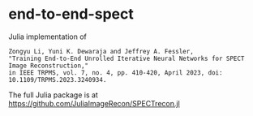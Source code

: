 # end-to-end-spect
Julia implementation of
```
Zongyu Li, Yuni K. Dewaraja and Jeffrey A. Fessler,
"Training End-to-End Unrolled Iterative Neural Networks for SPECT Image Reconstruction,"
in IEEE TRPMS, vol. 7, no. 4, pp. 410-420, April 2023, doi: 10.1109/TRPMS.2023.3240934.
```

The full Julia package is at https://github.com/JuliaImageRecon/SPECTrecon.jl
